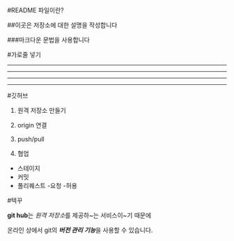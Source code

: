 #README 파일이란?

##이곳은 저장소에 대한 설명을 작성합니다

###마크다운 문법을 사용합니다

#가로줄 넣기

---

- - - -

****

* * *

#깃허브

1. 원격 저장소 만들기

2. origin 연결

3. push/pull

4. 협업

- 스테이지
- 커밋
- 풀리퀘스트
  -요청
  -허용

#텍꾸

**git hub**는 *원격 저장소*를 제공하~는 서비스이~기 때문에

온라인 상에서 git의 ***버전 관리 기능***을 사용할 수 있습니다.

